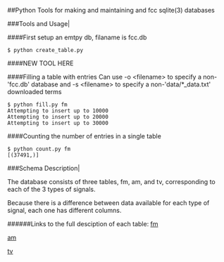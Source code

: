 ##Python Tools for making and maintaining and fcc sqlite(3) databases

###Tools and Usage|

####First setup an emtpy db, filaname is fcc.db
```
$ python create_table.py
```

####NEW TOOL HERE

####Filling a table with entries
Can use -o \<filename> to specify a non-'fcc.db' database and
-s \<filename> to specify a non-'data/*_data.txt' downloaded terms
```
$ python fill.py fm
Attempting to insert up to 10000
Attempting to insert up to 20000
Attempting to insert up to 30000
```

####Counting the number of entries in a single table
```
$ python count.py fm
[(37491,)]
```

###Schema Description|

The database consists of three tables, fm, am, and tv, corresponding to each of the 
3 types of signals.

Because there is a difference between data available for each type of signal, each 
one has different columns.

######Links to the full desciption of each table:
[fm](fm_schema.md)

[am](am_schema.md)

[tv](tv_schema.md)













